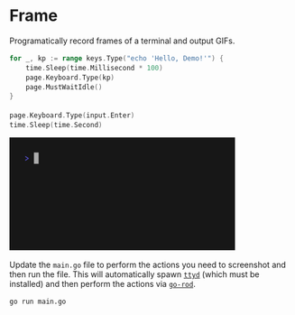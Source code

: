 # Frame

Programatically record frames of a terminal and output GIFs.

```go
for _, kp := range keys.Type("echo 'Hello, Demo!'") {
    time.Sleep(time.Millisecond * 100)
    page.Keyboard.Type(kp)
    page.MustWaitIdle()
}

page.Keyboard.Type(input.Enter)
time.Sleep(time.Second)
```

<img width="400" src="./demo.gif" alt="Automatic GIF recording" />

Update the `main.go` file to perform the actions you need to screenshot and
then run the file. This will automatically spawn
[`ttyd`](https://github.com/tsl0922/ttyd) (which must be installed) and then
perform the actions via [`go-rod`](https://github.com/go-rod/rod).

```bash
go run main.go

